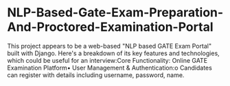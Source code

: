 # NLP-Based-Gate-Exam-Preparation-And-Proctored-Examination-Portal
This project appears to be a web-based "NLP based GATE Exam Portal" built with Django. Here's a breakdown of its key features and technologies, which could be useful for an interview:Core Functionality: Online GATE Examination Platform• User Management &amp; Authentication:o Candidates can register with details including username, password, name.
